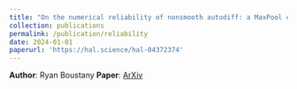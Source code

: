```yaml
---
title: "On the numerical reliability of nonsmooth autodiff: a MaxPool case study"
collection: publications
permalink: /publication/reliability
date: 2024-01-01
paperurl: 'https://hal.science/hal-04372374'
---
```


**Author**: Ryan Boustany 
**Paper**: [ArXiv](https://hal.science/hal-04372374)
